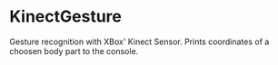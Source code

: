 # KinectGesture
Gesture recognition with XBox' Kinect Sensor. Prints coordinates of a choosen body part to the console.
